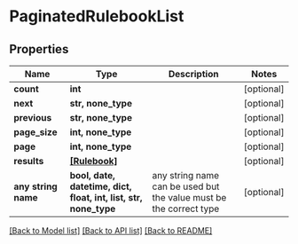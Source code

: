 # PaginatedRulebookList


## Properties
Name | Type | Description | Notes
------------ | ------------- | ------------- | -------------
**count** | **int** |  | [optional] 
**next** | **str, none_type** |  | [optional] 
**previous** | **str, none_type** |  | [optional] 
**page_size** | **int, none_type** |  | [optional] 
**page** | **int, none_type** |  | [optional] 
**results** | [**[Rulebook]**](Rulebook.md) |  | [optional] 
**any string name** | **bool, date, datetime, dict, float, int, list, str, none_type** | any string name can be used but the value must be the correct type | [optional]

[[Back to Model list]](../README.md#documentation-for-models) [[Back to API list]](../README.md#documentation-for-api-endpoints) [[Back to README]](../README.md)


